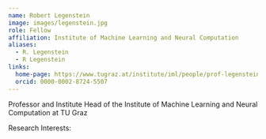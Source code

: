 ```yaml
---
name: Robert Legenstein
image: images/legenstein.jpg
role: Fellow
affiliation: Institute of Machine Learning and Neural Computation
aliases:
  - R. Legenstein
  - R Legenstein
links:
  home-page: https://www.tugraz.at/institute/iml/people/prof-legenstein/
  orcid: 0000-0002-8724-5507
---
```


Professor and Institute Head of the Institute of Machine Learning and Neural Computation at TU Graz

Research Interests: